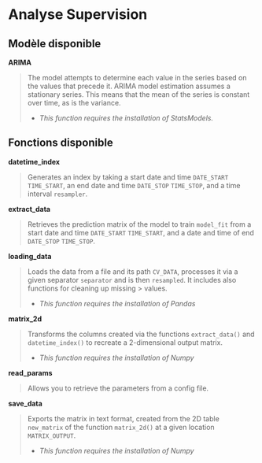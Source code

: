 # Analyse Supervision

## Modèle disponible
**ARIMA**
>
> The model attempts to determine each value in the series based on the values that precede it. ARIMA model estimation assumes a stationary series. This means that the mean of the series 
> is constant over time, as is the variance.
> 
> - _This function requires the installation of StatsModels._

## Fonctions disponible
**datetime_index**
> 
> Generates an index by taking a start date and time ```DATE_START``` ```TIME_START```, an end date and time ```DATE_STOP``` ```TIME_STOP```, and a time interval ```resampler```.


**extract_data**
>
> Retrieves the prediction matrix of the model to train ```model_fit``` from a start date and time ```DATE_START``` ```TIME_START```, and a date and time of end ```DATE_STOP``` 
> ```TIME_STOP```.


**loading_data**
> 
> Loads the data from a file and its path ```CV_DATA```, processes it via a given separator ```separator``` and is then ```resampled```. It includes also functions for cleaning up missing > values.
>
> - _This function requires the installation of Pandas_


**matrix_2d**
>
> Transforms the columns created via the functions ```extract_data()``` and ```datetime_index()``` to recreate a 2-dimensional output matrix.
> 
> - _This function requires the installation of Numpy_


**read_params**
> 
> Allows you to retrieve the parameters from a config file.


**save_data**
> 
> Exports the matrix in text format, created from the 2D table ```new_matrix``` of the function ```matrix_2d()``` at a given location ```MATRIX_OUTPUT```.
> 
> - _This function requires the installation of Numpy_
